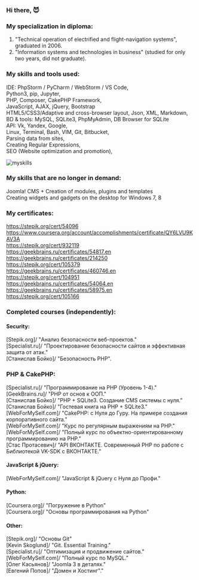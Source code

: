 ### Hi there, 😈

### My specialization in diploma:
1. "Technical operation of electrified and flight-navigation systems", graduated in 2006.<br/>
2. "Information systems and technologies in business" (studied for only two years, did not graduate).

### My skills and tools used:
IDE: PhpStorm / PyCharm / WebStorm / VS Code, <br/>
Python3, pip, Jupyter, <br/>
PHP, Composer, CakePHP Framework, <br/> 
JavaScript, AJAX, jQuery, Bootstrap<br/>
HTML5/CSS3/Adaptive and cross-browser layout, Json, XML, Markdown, <br/>
BD & tools: MySQL, SQLite3, PhpMyAdmin, DB Browser for SQLite<br/>
API: Vk, Yandex, Google, <br/>
Linux, Terminal, Bash, VIM, Git, Bitbucket, <br/>
Parsing data from sites, <br/>
Creating Regular Expressions, <br/>
SEO (Website optimization and promotion), <br/>

![myskills](https://github-readme-stats.vercel.app/api/top-langs/?username=patsuckow&layout=compact&exclude_repo=PingMeRN&theme=nord)

### My skills that are no longer in demand:
Joomla! CMS + Creation of modules, plugins and templates <br/>
Creating widgets and gadgets on the desktop for Windows 7, 8 <br/>

### My certificates:
https://stepik.org/cert/54096 <br/>
https://www.coursera.org/account/accomplishments/certificate/QY6LVU9KAV3A <br/>
https://stepik.org/cert/932119<br/>
https://geekbrains.ru/certificates/54817.en <br/>
https://geekbrains.ru/certificates/214250 <br/>
https://stepik.org/cert/105379 <br/>
https://geekbrains.ru/certificates/460746.en <br/>
https://stepik.org/cert/104951 <br/>
https://geekbrains.ru/certificates/54064.en <br/>
https://geekbrains.ru/certificates/58975.en <br/>
https://stepik.org/cert/105166 <br/>

### Completed courses (independently):

#### Security:
[Stepik.org]/ "Анализ безопасности веб-проектов." <br/>
[Specialist.ru]/ "Проектирование безопасности сайтов и эффективная защита от атак." <br/>
[Станислав Бойко]/ "Безопасность PHP". <br/>

### PHP & CakePHP:
[Specialist.ru]/ "Программирование на PHP (Уровень 1-4)." <br/>
[GeekBrains.ru]/ "PHP от основ к ООП." <br/>
[Станислав Бойко]/ "PHP + SQLite3. Создание CMS системы с нуля." <br/>
[Станислав Бойко]/ "Гостевая книга на PHP + SQLite3." <br/>
[WebForMySelf.com]/ "CakePHP: с Нуля до Гуру. На примере создания корпоративного сайта." <br/>
[WebForMySelf.com]/ "Курс по регулярным выражениям на PHP." <br/>
[WebForMySelf.com]/ "Полный курс по объектно-ориентированному программированию на PHP." <br/>
[Стас Протасевич]/ "API ВКОНТАКТЕ. Современный PHP по работе с Библиотекой VK-SDK с ВКОНТАКТЕ." <br/>

#### JavaScript & jQuery:
[WebForMySelf.com]/ "JavaScript & jQuery с Нуля до Профи." <br/>

#### Python:
[Coursera.org]/ "Погружение в Python" <br/>
[Coursera.org]/ "Основы программирования на Python" <br/>

#### Other:
[Stepik.org]/ "Основы Git" <br/>
[Kevin Skoglund]/ "Git. Essential Training." <br/>
[Specialist.ru]/ "Оптимизация и продвижение сайтов." <br/>
[WebForMySelf.com]/ "Полный курс по MySQL." <br/>
[Олег Касьянов]/ "Joomla 3 в деталях." <br/>
[Евгений Попов]/ "Домен и Хостинг"." <br/>
